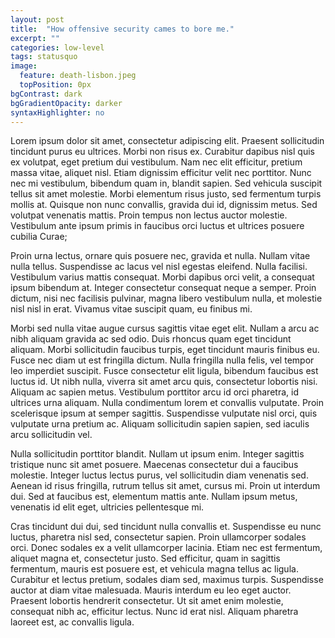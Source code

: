 ```yaml
---
layout: post
title:  "How offensive security cames to bore me."
excerpt: ""
categories: low-level
tags: statusquo
image:
  feature: death-lisbon.jpeg
  topPosition: 0px
bgContrast: dark
bgGradientOpacity: darker
syntaxHighlighter: no
---
```

Lorem ipsum dolor sit amet, consectetur adipiscing elit. Praesent sollicitudin tincidunt purus eu ultrices. Morbi non risus ex. Curabitur dapibus nisl quis ex volutpat, eget pretium dui vestibulum. Nam nec elit efficitur, pretium massa vitae, aliquet nisl. Etiam dignissim efficitur velit nec porttitor. Nunc nec mi vestibulum, bibendum quam in, blandit sapien. Sed vehicula suscipit tellus sit amet molestie. Morbi elementum risus justo, sed fermentum turpis mollis at. Quisque non nunc convallis, gravida dui id, dignissim metus. Sed volutpat venenatis mattis. Proin tempus non lectus auctor molestie. Vestibulum ante ipsum primis in faucibus orci luctus et ultrices posuere cubilia Curae;

Proin urna lectus, ornare quis posuere nec, gravida et nulla. Nullam vitae nulla tellus. Suspendisse ac lacus vel nisl egestas eleifend. Nulla facilisi. Vestibulum varius mattis consequat. Morbi dapibus orci velit, a consequat ipsum bibendum at. Integer consectetur consequat neque a semper. Proin dictum, nisi nec facilisis pulvinar, magna libero vestibulum nulla, et molestie nisl nisl in erat. Vivamus vitae suscipit quam, eu finibus mi.

Morbi sed nulla vitae augue cursus sagittis vitae eget elit. Nullam a arcu ac nibh aliquam gravida ac sed odio. Duis rhoncus quam eget tincidunt aliquam. Morbi sollicitudin faucibus turpis, eget tincidunt mauris finibus eu. Fusce nec diam ut est fringilla dictum. Nulla fringilla nulla felis, vel tempor leo imperdiet suscipit. Fusce consectetur elit ligula, bibendum faucibus est luctus id. Ut nibh nulla, viverra sit amet arcu quis, consectetur lobortis nisi. Aliquam ac sapien metus. Vestibulum porttitor arcu id orci pharetra, id ultrices urna aliquam. Nulla condimentum lorem et convallis vulputate. Proin scelerisque ipsum at semper sagittis. Suspendisse vulputate nisl orci, quis vulputate urna pretium ac. Aliquam sollicitudin sapien sapien, sed iaculis arcu sollicitudin vel.

Nulla sollicitudin porttitor blandit. Nullam ut ipsum enim. Integer sagittis tristique nunc sit amet posuere. Maecenas consectetur dui a faucibus molestie. Integer luctus lectus purus, vel sollicitudin diam venenatis sed. Aenean id risus fringilla, rutrum tellus sit amet, cursus mi. Proin ut interdum dui. Sed at faucibus est, elementum mattis ante. Nullam ipsum metus, venenatis id elit eget, ultricies pellentesque mi.

Cras tincidunt dui dui, sed tincidunt nulla convallis et. Suspendisse eu nunc luctus, pharetra nisl sed, consectetur sapien. Proin ullamcorper sodales orci. Donec sodales ex a velit ullamcorper lacinia. Etiam nec est fermentum, aliquet magna et, consectetur justo. Sed efficitur, quam in sagittis fermentum, mauris est posuere est, et vehicula magna tellus ac ligula. Curabitur et lectus pretium, sodales diam sed, maximus turpis. Suspendisse auctor at diam vitae malesuada. Mauris interdum eu leo eget auctor. Praesent lobortis hendrerit consectetur. Ut sit amet enim molestie, consequat nibh ac, efficitur lectus. Nunc id erat nisl. Aliquam pharetra laoreet est, ac convallis ligula.
